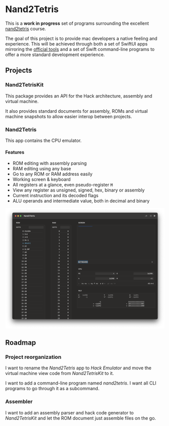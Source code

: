 #  Nand2Tetris

This is a **work in progress** set of programs surrounding the excellent [nand2tetris](https://nand2tetris.org) course.

The goal of this project is to provide mac developers a native feeling and experience.
This will be achieved through both a set of SwiftUI apps mirroring the [official tools](https://www.nand2tetris.org/software)
and a set of Swift command-line programs to offer a more standard development experience. 

## Projects

### Nand2TetrisKit

This package provides an API for the Hack architecture, assembly and virtual machine.

It also provides standard documents for assembly, ROMs and virtual machine snapshots to
allow easier interop between projects.

### Nand2Tetris

This app contains the CPU emulator.

#### Features

- ROM editing with assembly parsing
- RAM editing using any base
- Go to any ROM or RAM address easily
- Working screen & keyboard
- All registers at a glance, even pseudo-register `M`
- View any register as unsigned, signed, hex, binary or assembly
- Current instruction and its decoded flags
- ALU operands and intermediate value, both in decimal and binary

![Screenshot of the CPU emulator](Assets/HackEmulator.png)

## Roadmap

### Project reorganization

I want to rename the *Nand2Tetris* app to *Hack Emulator* and move the virtual machine view code from *Nand2TetrisKit* to it.

I want to add a command-line program named *nand2tetris*. I want all CLI programs to go through it as a subcommand.

### Assembler

I want to add an assembly parser and hack code generator to *Nand2TetrisKit* and let the ROM document just assemble files on the go.
